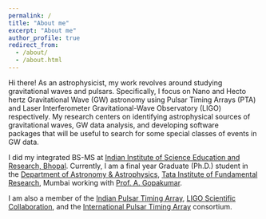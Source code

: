 ```yaml
---
permalink: /
title: "About me"
excerpt: "About me"
author_profile: true
redirect_from: 
  - /about/
  - /about.html
---
```


Hi there! As an astrophysicist, my work revolves around studying gravitational waves and pulsars. Specifically, I focus on Nano and Hecto hertz Gravitational Wave (GW) astronomy using Pulsar Timing Arrays (PTA) and Laser Interferometer Gravitational-Wave Observatory (LIGO) respectively. My research centers on identifying astrophysical sources of gravitational waves, GW data analysis, and developing software packages that will be useful to search for some special classes of events in GW data.

I did my integrated BS-MS at [Indian Institute of Science Education and Research, Bhopal](https://www.iiserb.ac.in/). Currently, I am a final year Graduate (Ph.D.) student in the [Department of Astronomy & Astrophysics](https://www.tifr.res.in/~daa/), [Tata Institute of Fundamental Research](https://main.tifr.res.in/), Mumbai working with [Prof. A. Gopakumar](https://inspirehep.net/literature?sort=mostrecent&size=25&page=1&q=GOPAKUMAR%20ACHAMVEEDU).

I am also a member of the [Indian Pulsar Timing Array](http://inpta.iitr.ac.in/), [LIGO Scientific Collaboration](https://www.ligo.caltech.edu/), and the [International Pulsar Timing Array](http://ipta4gw.org/) consortium.
